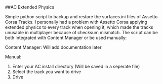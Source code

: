 ##AC Extended Physics

Simple python script to backup and restore the surfaces.ini files of Assetto Corsa Tracks.
I personally had a problem with Assetto Corsa applying extended physics to every track when opening it,
which made the tracks unusable in multiplayer because of checksum mismatch.
The script can be both integrated with Content Manager or be used manually:

Content Manager:
Will add documentation later

Manual:
1. Enter your AC install directory (Will be saved in a seperate file)
2. Select the track you want to drive
3. Drive
